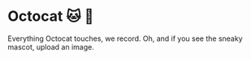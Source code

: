 # Octocat 🐱 🐙
Everything Octocat touches, we record. Oh, and if you see the sneaky mascot, upload an image.
